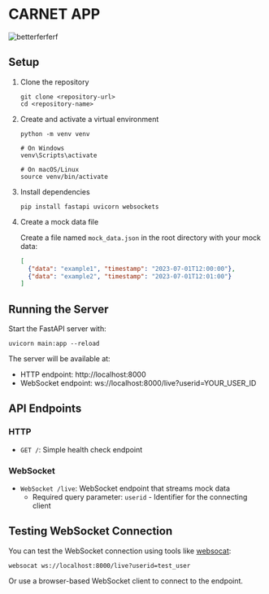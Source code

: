# CARNET APP
![betterferferf](https://github.com/user-attachments/assets/eafb40fa-78a4-4113-afdd-92cf57e465aa)


## Setup

1. Clone the repository
   ```
   git clone <repository-url>
   cd <repository-name>
   ```

2. Create and activate a virtual environment
   ```
   python -m venv venv
   
   # On Windows
   venv\Scripts\activate
   
   # On macOS/Linux
   source venv/bin/activate
   ```

3. Install dependencies
   ```
   pip install fastapi uvicorn websockets
   ```

4. Create a mock data file
   
   Create a file named `mock_data.json` in the root directory with your mock data:
   ```json
   [
     {"data": "example1", "timestamp": "2023-07-01T12:00:00"},
     {"data": "example2", "timestamp": "2023-07-01T12:01:00"}
   ]
   ```

## Running the Server

Start the FastAPI server with:
```
uvicorn main:app --reload
```

The server will be available at:
- HTTP endpoint: http://localhost:8000
- WebSocket endpoint: ws://localhost:8000/live?userid=YOUR_USER_ID

## API Endpoints

### HTTP

- `GET /`: Simple health check endpoint

### WebSocket

- `WebSocket /live`: WebSocket endpoint that streams mock data
  - Required query parameter: `userid` - Identifier for the connecting client

## Testing WebSocket Connection

You can test the WebSocket connection using tools like [websocat](https://github.com/vi/websocat):

```
websocat ws://localhost:8000/live?userid=test_user
```

Or use a browser-based WebSocket client to connect to the endpoint. 
